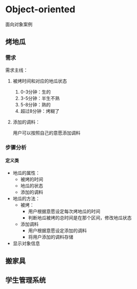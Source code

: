 # Object-oriented
面向对象案例

## 烤地瓜

### 需求

 需求主线：

1. 被烤时间和对应的地瓜状态
   1. 0-3分钟：生的
   1. 3-5分钟：半生不熟
   1. 5-8分钟：熟的
   1. 超过8分钟：烤糊了
   
2. 添加的调料：

   用户可以按照自己的意愿添加调料

### 步骤分析

#### 定义类

- 地瓜的属性：
  - 被烤的时间
  - 地瓜的状态
  - 添加的调料
- 地瓜的方法：
  - 被烤：
    - 用户根据意愿设定每次烤地瓜的时间
    - 判断地瓜被烤的总时间是在那个区间，修改地瓜状态
  - 添加调料
    - 用户根据意愿设定添加的调料
    - 将用户添加的调料存储
- 显示对象信息

## 搬家具

##  学生管理系统
